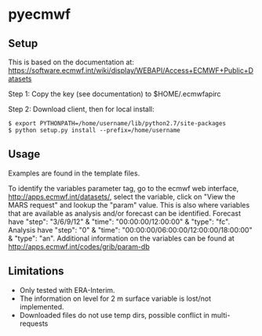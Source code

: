 # pyecmwf

## Setup

This is based on the documentation at:
https://software.ecmwf.int/wiki/display/WEBAPI/Access+ECMWF+Public+Datasets

Step 1: Copy the key (see documentation) to $HOME/.ecmwfapirc

Step 2: Download client, then for local install:

    $ export PYTHONPATH=/home/username/lib/python2.7/site-packages
    $ python setup.py install --prefix=/home/username

## Usage

Examples are found in the template files.

To identify the variables parameter tag, go to the ecmwf web interface,
http://apps.ecmwf.int/datasets/, select the variable, click on
"View the MARS request" and lookup the "param" value. This is also where
variables that are available as analysis and/or forecast can be identified.
Forecast have "step": "3/6/9/12" & "time": "00:00:00/12:00:00" & "type": "fc".
Analysis have "step": "0" & "time": "00:00:00/06:00:00/12:00:00/18:00:00" &
"type": "an". Additional information on the variables can be found at
http://apps.ecmwf.int/codes/grib/param-db

## Limitations

- Only tested with ERA-Interim.
- The information on level for 2 m surface variable is lost/not implemented.
- Downloaded files do not use temp dirs, possible conflict in multi-requests
